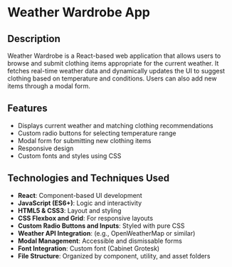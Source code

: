 # Weather Wardrobe App

## Description

Weather Wardrobe is a React-based web application that allows users to browse and submit clothing items appropriate for the current weather. It fetches real-time weather data and dynamically updates the UI to suggest clothing based on temperature and conditions. Users can also add new items through a modal form.

## Features

- Displays current weather and matching clothing recommendations
- Custom radio buttons for selecting temperature range
- Modal form for submitting new clothing items
- Responsive design
- Custom fonts and styles using CSS

## Technologies and Techniques Used

- **React**: Component-based UI development
- **JavaScript (ES6+)**: Logic and interactivity
- **HTML5 & CSS3**: Layout and styling
- **CSS Flexbox and Grid**: For responsive layouts
- **Custom Radio Buttons and Inputs**: Styled with pure CSS
- **Weather API Integration**: (e.g., OpenWeatherMap or similar)
- **Modal Management**: Accessible and dismissable forms
- **Font Integration**: Custom font (Cabinet Grotesk)
- **File Structure**: Organized by component, utility, and asset folders